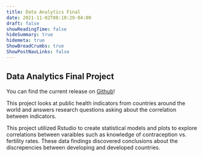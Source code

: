 ```yaml
---
title: Data Analytics Final
date: 2021-11-02T08:10:29-04:00
draft: false
showReadingTime: false
hideSummary: true
hidemeta: true
ShowBreadCrumbs: true
ShowPostNavLinks: false
---
```


## Data Analytics Final Project

You can find the current release on [Github](https://github.com/LiamBlack3/Final-Project-301)!

This project looks at public health indicators from countries around the world and answers research questions asking about the correlation between indicators.

This project utilized Rstudio to create statistical models and plots to explore correlations between varaibles such as knowledge of contraception vs. fertility rates. These data findings discovered conclusions about the discrepencies between developing and developed countries.

